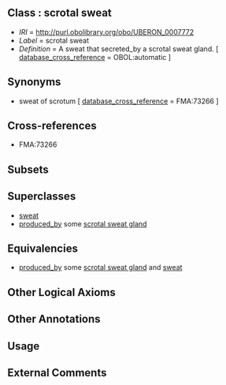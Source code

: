 
## Class : scrotal sweat

 * *IRI* = http://purl.obolibrary.org/obo/UBERON_0007772
 * *Label* = scrotal sweat
 * *Definition* = A sweat that secreted_by a scrotal sweat gland. [ [database_cross_reference](../../ef/oboInOwl#hasDbXref.md) = OBOL:automatic ]

## Synonyms

 * sweat of scrotum [ [database_cross_reference](../../ef/oboInOwl#hasDbXref.md) = FMA:73266 ]

## Cross-references

 * FMA:73266

## Subsets


## Superclasses

 * [sweat](../../UBERON/89/UBERON_0001089.md)
 * [produced_by](../../RO/01/RO_0003001.md) some [scrotal sweat gland](../../UBERON/73/UBERON_0007773.md)

## Equivalencies

 * [produced_by](../../RO/01/RO_0003001.md) some [scrotal sweat gland](../../UBERON/73/UBERON_0007773.md) and [sweat](../../UBERON/89/UBERON_0001089.md)

## Other Logical Axioms


## Other Annotations


## Usage


## External Comments

